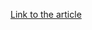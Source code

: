 [Link to the article](https://thehackernews.com/2025/02/thn-weekly-recap-top-cybersecurity_10.html)
